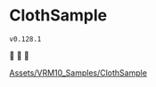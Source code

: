 # ClothSample

`v0.128.1`

🚧 🚧 🚧

[Assets/VRM10_Samples/ClothSample](https://github.com/vrm-c/UniVRM/tree/master/Assets/VRM10_Samples/ClothSample)
